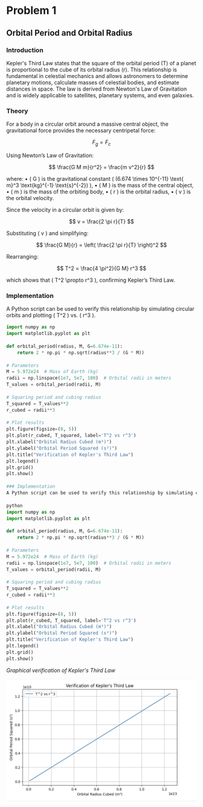 # Problem 1

## Orbital Period and Orbital Radius

### Introduction
Kepler's Third Law states that the square of the orbital period (T) of a planet is proportional to the cube of its orbital radius (r). This relationship is fundamental in celestial mechanics and allows astronomers to determine planetary motions, calculate masses of celestial bodies, and estimate distances in space. The law is derived from Newton's Law of Gravitation and is widely applicable to satellites, planetary systems, and even galaxies.

### Theory
For a body in a circular orbit around a massive central object, the gravitational force provides the necessary centripetal force:

$$
F_g = F_c
$$

Using Newton’s Law of Gravitation:

$$
\frac{G M m}{r^2} = \frac{m v^2}{r}
$$

where:
•⁠  ⁠\( G \) is the gravitational constant \( (6.674 \times 10^{-11} \text{ m}^3 \text{kg}^{-1} \text{s}^{-2}) \),
•⁠  ⁠\( M \) is the mass of the central object,
•⁠  ⁠\( m \) is the mass of the orbiting body,
•⁠  ⁠\( r \) is the orbital radius,
•⁠  ⁠\( v \) is the orbital velocity.

Since the velocity in a circular orbit is given by:

$$
v = \frac{2 \pi r}{T}
$$

Substituting \( v \) and simplifying:

$$
\frac{G M}{r} = \left( \frac{2 \pi r}{T} \right)^2
$$

Rearranging:

$$
T^2 = \frac{4 \pi^2}{G M} r^3
$$

which shows that \( T^2 \propto r^3 \), confirming Kepler’s Third Law.

### Implementation
A Python script can be used to verify this relationship by simulating circular orbits and plotting \( T^2 \) vs. \( r^3 \).

```python
import numpy as np
import matplotlib.pyplot as plt

def orbital_period(radius, M, G=6.674e-11):
    return 2 * np.pi * np.sqrt(radius**3 / (G * M))

# Parameters
M = 5.972e24  # Mass of Earth (kg)
radii = np.linspace(1e7, 5e7, 100)  # Orbital radii in meters
T_values = orbital_period(radii, M)

# Squaring period and cubing radius
T_squared = T_values**2
r_cubed = radii**3

# Plot results
plt.figure(figsize=(8, 5))
plt.plot(r_cubed, T_squared, label='T^2 vs r^3')
plt.xlabel("Orbital Radius Cubed (m³)")
plt.ylabel("Orbital Period Squared (s²)")
plt.title("Verification of Kepler's Third Law")
plt.legend()
plt.grid()
plt.show()

### Implementation
A Python script can be used to verify this relationship by simulating circular orbits and plotting \( T^2 \) vs. \( r^3 \).

python
import numpy as np
import matplotlib.pyplot as plt

def orbital_period(radius, M, G=6.674e-11):
    return 2 * np.pi * np.sqrt(radius**3 / (G * M))

# Parameters
M = 5.972e24  # Mass of Earth (kg)
radii = np.linspace(1e7, 5e7, 100)  # Orbital radii in meters
T_values = orbital_period(radii, M)

# Squaring period and cubing radius
T_squared = T_values**2
r_cubed = radii**3

# Plot results
plt.figure(figsize=(8, 5))
plt.plot(r_cubed, T_squared, label='T^2 vs r^3')
plt.xlabel("Orbital Radius Cubed (m³)")
plt.ylabel("Orbital Period Squared (s²)")
plt.title("Verification of Kepler's Third Law")
plt.legend()
plt.grid()
plt.show()

```
*Graphical verification of Kepler's Third Law*

![Kepler's Third Law](../../_pics/Graph3.png)